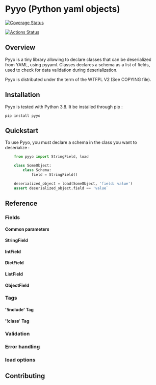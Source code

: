 # Pyyo (Python yaml objects)

[![Coverage Status](https://coveralls.io/repos/github/an-otter-world/pyyo/badge.svg)](https://coveralls.io/github/an-otter-world/pyyo)

[![Actions Status](https://github.com/an-otter-world/pyyo/workflows/Main/badge.svg)](https://github.com/an-otter-world/pyyo/actions)

## Overview

Pyyo is a tiny library allowing to declare classes that can be deserialized
from YAML, using pyyaml. Classes declares a schema as a list of fields, used
to check for data validation during deserialization.

Pyyo is distributed under the term of the WTFPL V2 (See COPYING file).

## Installation

Pyyo is tested with Python 3.8. It be installed through pip :

  `pip install pyyo`

## Quickstart

To use Pyyo, you must declare a schema in the class you want to deserialize :

  ```python
      from pyyo import StringField, load

      class SomeObject:
          class Schema:
              field = StringField()

      deserialized_object = load(SomeObject, 'field: value')
      assert deserialized_object.field == 'value`
  ```

## Reference

### Fields

#### Common parameters

#### StringField

#### IntField

#### DictField

#### ListField

#### ObjectField

### Tags

#### '!include' Tag

#### '!class' Tag

### Validation

### Error handling

### load options

## Contributing
